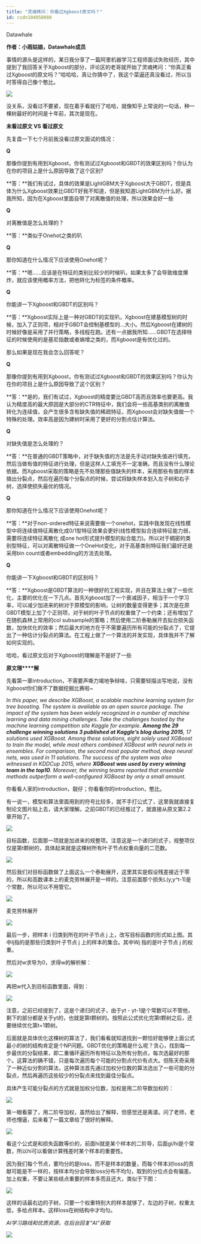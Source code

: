 ```yaml
---
title: "灵魂拷问：你看过Xgboost原文吗？"
id: csdn104058088
---
```


Datawhale

**作者：小雨姑娘，Datawhale成员**

事情的源头是这样的，某日我分享了一篇阿里机器学习工程师面试失败经历，其中提到了我回答关于Xgboost的部分，评论区的老哥就开始了灵魂拷问：“你真正看过Xgboost的原文吗？”哈哈哈，真让你猜中了，我这个菜逼还真没看过，所以当时答得自己像个憨比。

![](../img/70d6b8793f48b53a11abe7f361bf778d.png)

没关系，没看过不要紧，现在着手看就行了哈哈，就像知乎上常说的一句话，种一棵树最好的时间是十年前，其次是现在。

**未看过原文 VS 看过原文**

先复盘一下七个月前我没看过原文面试的情况：

**Q**

那像你提到有用到Xgboost，你有测试过Xgboost和GBDT的效果区别吗？你认为在你的项目上是什么原因导致了这个区别?

**答：**我们有试过，具体的效果是LightGBM大于Xgboost大于GBDT，但是具体为什么Xgboost效果比GBDT好我不知道，但是我知道LightGBM为什么好。据我所知，因为在Xgboost里面自带了对离散值的处理，所以效果会好一些

**Q**

对离散值是怎么处理的？

**答：**类似于Onehot之类的叭

**Q**

那你知道在什么情况下应该使用Onehot呢？

**答：**嗯……应该是在特征的类别比较少的时候叭，如果太多了会导致维度爆炸，就应该使用概率方法，把他转化为标签的条件概率。

**Q**

你能讲一下Xgboost和GBDT的区别吗？

**答：**Xgboost实际上是一种对GBDT的实现叭，Xgboost在建基模型树的时候，加入了正则项，相对于GBDT会控制基模型的…大小。然后Xgboost在建树的时候好像是采用了并行策略，多线程在跑。还有一点据我所知……GBDT在选择特征的时候使用的是基尼指数或者熵增之类的，而Xgboost是有优化过的。

那么如果是现在我会怎么回答呢？

**Q**

那像你提到有用到Xgboost，你有测试过Xgboost和GBDT的效果区别吗？你认为在你的项目上是什么原因导致了这个区别？

**答：**是的，我们有试过，Xgboost的精度要比GBDT高而且效率也要更高。我认为精度高的最大原因是大部分的CTR特征中，我们会将一些高基类别的离散值转化为连续值，会产生很多含有缺失值的稀疏特征，而Xgboost会对缺失值做一个特殊的处理。效率高是因为建树时采用了更好的分割点估计算法。

**Q**

对缺失值是怎么处理的？

**答：**在普通的GBDT策略中，对于缺失值的方法是先手动对缺失值进行填充，然后当做有值的特征进行处理，但是这样人工填充不一定准确，而且没有什么理论依据。而Xgboost采取的策略是先不处理那些值缺失的样本，采用那些有值的样本搞出分裂点，然后在遍历每个分裂点的时候，尝试将缺失样本划入左子树和右子树，选择使损失最优的情况。

**Q**

那你知道在什么情况下应该使用Onehot呢？

**答：**对于non-ordered特征来说需要做一个onehot，实践中我发现在线性模型中将连续值特征离散化成0/1型特征效果会更好(线性模型拟合连续特征能力弱，需要将连续特征离散化 成one hot形式提升模型的拟合能力)。所以对于稠密的类别型特征，可以对离散特征做一个OneHot变化，对于高基类别特征我们最好还是采用bin count或者embedding的方法去处理。

**Q**

你能讲一下Xgboost和GBDT的区别吗？

**答：**Xgboost是GBDT算法的一种很好的工程实现，并且在算法上做了一些优化，主要的优化在一下几点。首先Xgboost加了一个衰减因子，相当于一个学习率，可以减少加进来的树对于原模型的影响，让树的数量变得更多；其次是在原GBDT模型上加了个正则项，对于树的叶子节点的权重做了一个约束；还有增加了在随机森林上常用的col subsample的策略；然后使用二阶泰勒展开去拟合损失函数，加快优化的效率；然后最大的地方在于不需要遍历所有可能的分裂点了，它提出了一种估计分裂点的算法。在工程上做了一个算法的并发实现，具体我并不了解如何实现的。

哈哈，看过原文后对于Xgboost的理解是不是好了一些

**原文理****解**

先看第一章introduction，不需要声嘶力竭地争辩啥，只需要轻描淡写地说，没有Xgboost你们做不了数据挖掘比赛啦~

*In this paper, we describe XGBoost, a scalable machine learning system for tree boosting. The system is available as an open source package. The impact of the system has been widely recognized in a number of machine learning and data mining challenges. Take the challenges hosted by the machine learning competition site Kaggle for example. **Among the 29 challenge winning solutions 3 published at Kaggle’s blog during 2015**, 17 solutions used XGBoost. Among these solutions, eight solely used XGBoost to train the model, while most others combined XGBoost with neural nets in ensembles. For comparison, the second most popular method, deep neural nets, was used in 11 solutions. The success of the system was also witnessed in KDDCup 2015, where **XGBoost was used by every winning team in the top10**. Moreover, the winning teams reported that ensemble methods outperform a well-configured XGBoost by only a small amount.*

你看看人家的introduction，靓仔；你看看你的introduction，憨比。

有一说一，模型和算法里面用到的符号比较多，就不手打公式了，这里我就直接复制论文图片贴上去，请大家理解。之前GBDT的已经推过了，就直接从原文第2.2章开始了。

![](../img/9f8b6415f263d4f607b621f441882dbc.png)

目标函数，后面那一项就是加进来的规整项。注意这是一个递归的式子，规整项仅仅是第t颗树的，具体起来就是这棵树所有叶子节点权重向量的二范数。

![](../img/7b041d353c4710b6dca59facc969ec05.png)

然后我们对目标函数做了上面这么一个泰勒展开，这里其实是假设残差接近于零的，所以和高数课本上的麦克劳林展开是一样的。注意前面那个损失L(y,y^t-1)是个常数，所以可以不用管它。

![](../img/f21f1a32b5e64dc7269e098aabe99ce2.png)

麦克劳林展开

![](../img/569fe9b4c27f45ce254f1b20f4b2fc35.png)

最后一步，把样本 i 归类到所在的叶子节点 j 上，改写目标函数的形式如上图。其中Ij指的是那些归类到叶子节点 j 上的样本的集合。其中Wj 指的是叶子节点 j 的权重。

然后对w求导为0，求得w的解析解：

![](../img/c645db6d5e61b7f2db2c187780a04ea7.png)

再把w代入到目标函数里面，得到：

![](../img/bccc27a17c6e716ae37866b838506d92.png)

注意，之前已经提到了，这是个递归的式子，由于yt - yt-1是个常数可以不管他，剩下的部分都是关于yt的，也就是第t颗树的。按照此公式优化完第t颗树之后，还要继续优化第t+1颗树。

后面就是具体优化这棵树的算法了，我们看看就知道找到一颗恰好能够使上面公式最小的树的结构肯定是个NP问题。GBDT优化的策略是什么呢？贪心，找到每一步最优的分裂结果，即二重循环遍历所有特征以及所有分割点，每次选最好的那个。这算法的确不错，只是每次遍历每个可能的分割点代价有点大。但陈天奇采用了一种近似分割的算法，这种算法首先通过加权分位数的算法选出了一些可能的分裂点，然后再遍历这些较少的分裂点来找到最佳分裂点。

具体产生可能分裂点的方式就是加权分位数，加权是用二阶导数加权的：

![](../img/9cad39b5dbef3e6e2868b7866e1c9164.png)

第一眼看蒙了，用二阶导加权，虽然给出了解释，但感觉还是离谱。问了老师，老师也懵逼，后来看了一篇文章给了很好的解释。

![](../img/68afc750f48d83ede3814d9df099272b.png)

看这个公式是和损失函数等价的，前面hi就是某个样本的二阶导，后面gi/hi是个常数，所以hi可以看做计算残差时某个样本的重要性。

因为我们每个节点，要均分的是loss，而不是样本的数量，而每个样本对loss的贡献可能是不一样的，按样本均分会导致loss分布不均匀，取到的分位点会有偏差。加上权重，不要让某些结点重要的样本多而且还大，类似于下图：

![](../img/e0eb80e04a96db9440470416f11c0603.png)

这样的话最右边的子树，只要一个权重特别大的样本就够了，左边的子树，权重太低，多给点样本。这样loss在树结构中才均匀。

*AI学习路线和优质资源，在后台回复"AI"获取*

![](../img/ac1260bd6d55ebcd4401293b8b1ef5ff.png)